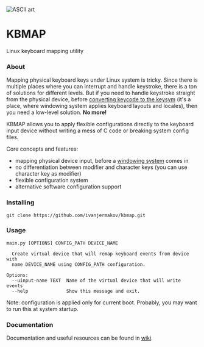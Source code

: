![ASCII art](https://sun9-30.userapi.com/c853628/v853628642/15d5ac/OLBRQhGJb00.jpg)

# KBMAP
Linux keyboard mapping utility

### About
Mapping physical keyboard keys under Linux system is tricky. Since there is multiple places where you can interrupt and handle keystroke, there is a ton of solutions for different levels. But if you need to handle keystroke straight from the physical device, before [converting keycode to the keysym](https://wiki.archlinux.org/index.php/Keyboard_input) (it's a place, where windowing system applies keyboard layouts and locales), then you need a low-level solution. **No more!** 

KBMAP allows you to apply flexible configurations directly to the keyboard input device without writing a mess of C code or breaking system config files. 

Core concepts and features:
 * mapping physical device input, before a [windowing system](https://en.wikipedia.org/wiki/Windowing_system) comes in
 * no differentiation between modifier and character keys (you can use character key as modifier)
 * flexible configuration system
 * alternative software configuration support

### Installing
````shell script
git clone https://github.com/ivanjermakov/kbmap.git
````

### Usage
````shell script
main.py [OPTIONS] CONFIG_PATH DEVICE_NAME

  Create virtual device that will remap keyboard events from device with
  name DEVICE_NAME using CONFIG_PATH configuration.

Options:
  --uinput-name TEXT  Name of the virtual device that will write events
  --help              Show this message and exit.
````

Note: configuration is applied only for current boot. Probably, you may want to run this at system startup.

### Documentation
Documentation and useful resources can be found in [wiki](https://github.com/ivanjermakov/kbmap/wiki).
